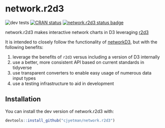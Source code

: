 # network.r2d3

<!-- badges: start -->
![dev tests](https://github.com/cjyetman/network.r2d3/workflows/dev%20tests/badge.svg)
[![CRAN status](https://www.r-pkg.org/badges/version/network.r2d3)](https://CRAN.R-project.org/package=network.r2d3)
[![network.r2d3 status badge](https://cjyetman.r-universe.dev/badges/network.r2d3)](https://cjyetman.r-universe.dev)
<!-- badges: end -->

network.r2d3 makes interactive network charts in D3 leveraging [r2d3](https://rstudio.github.io/r2d3/)

It is intended to closely follow the functionality of [networkD3](https://christophergandrud.github.io/networkD3/), but with the following benefits:

1. leverage the benefits of `r2d3` versus including a version of D3 internally
2. use a better, more consistent API based on current standards in tidyverse
3. use transparent converters to enable easy usage of numerous data input types
4. use a testing infrastructure to aid in development

## Installation

You can install the dev version of network.r2d3 with:

``` r
devtools::install_github("cjyetman/network.r2d3")
```
